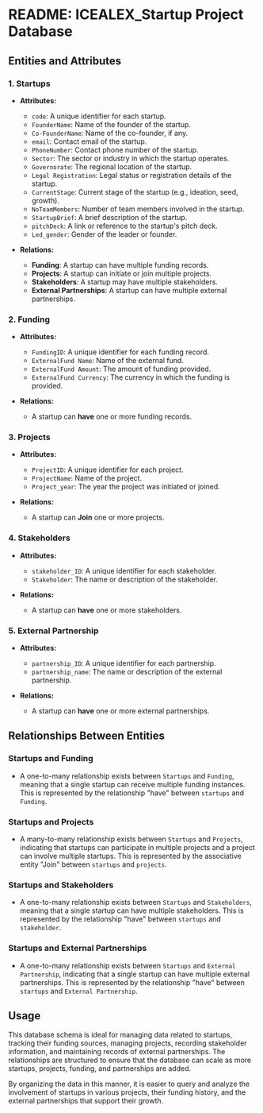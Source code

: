 # README: ICEALEX_Startup Project Database 

## Entities and Attributes

### 1. **Startups**
   - **Attributes:**
     - `code`: A unique identifier for each startup.
     - `FounderName`: Name of the founder of the startup.
     - `Co-FounderName`: Name of the co-founder, if any.
     - `email`: Contact email of the startup.
     - `PhoneNumber`: Contact phone number of the startup.
     - `Sector`: The sector or industry in which the startup operates.
     - `Governorate`: The regional location of the startup.
     - `Legal Registration`: Legal status or registration details of the startup.
     - `CurrentStage`: Current stage of the startup (e.g., ideation, seed, growth).
     - `NoTeamMembers`: Number of team members involved in the startup.
     - `StartupBrief`: A brief description of the startup.
     - `pitchDeck`: A link or reference to the startup's pitch deck.
     - `Led_gender`: Gender of the leader or founder.
   
   - **Relations:**
     - **Funding**: A startup can have multiple funding records.
     - **Projects**: A startup can initiate or join multiple projects.
     - **Stakeholders**: A startup may have multiple stakeholders.
     - **External Partnerships**: A startup can have multiple external partnerships.

### 2. **Funding**
   - **Attributes:**
     - `FundingID`: A unique identifier for each funding record.
     - `ExternalFund Name`: Name of the external fund.
     - `ExternalFund Amount`: The amount of funding provided.
     - `ExternalFund Currency`: The currency in which the funding is provided.
   
   - **Relations:**
     - A startup can **have** one or more funding records.

### 3. **Projects**
   - **Attributes:**
     - `ProjectID`: A unique identifier for each project.
     - `ProjectName`: Name of the project.
     - `Project_year`: The year the project was initiated or joined.
   
   - **Relations:**
     - A startup can **Join** one or more projects.

### 4. **Stakeholders**
   - **Attributes:**
     - `stakeholder_ID`: A unique identifier for each stakeholder.
     - `Stakeholder`: The name or description of the stakeholder.
   
   - **Relations:**
     - A startup can **have** one or more stakeholders.

### 5. **External Partnership**
   - **Attributes:**
     - `partnership_ID`: A unique identifier for each partnership.
     - `partnership_name`: The name or description of the external partnership.
   
   - **Relations:**
     - A startup can **have** one or more external partnerships.

## Relationships Between Entities

### Startups and Funding
- A one-to-many relationship exists between `Startups` and `Funding`, meaning that a single startup can receive multiple funding instances. This is represented by the relationship "have" between `startups` and `Funding`.

### Startups and Projects
- A many-to-many relationship exists between `Startups` and `Projects`, indicating that startups can participate in multiple projects and a project can involve multiple startups. This is represented by the associative entity "Join" between `startups` and `projects`.

### Startups and Stakeholders
- A one-to-many relationship exists between `Startups` and `Stakeholders`, meaning that a single startup can have multiple stakeholders. This is represented by the relationship "have" between `startups` and `stakeholder`.

### Startups and External Partnerships
- A one-to-many relationship exists between `Startups` and `External Partnership`, indicating that a single startup can have multiple external partnerships. This is represented by the relationship "have" between `startups` and `External Partnership`.

## Usage
This database schema is ideal for managing data related to startups, tracking their funding sources, managing projects, recording stakeholder information, and maintaining records of external partnerships. The relationships are structured to ensure that the database can scale as more startups, projects, funding, and partnerships are added.

By organizing the data in this manner, it is easier to query and analyze the involvement of startups in various projects, their funding history, and the external partnerships that support their growth.

